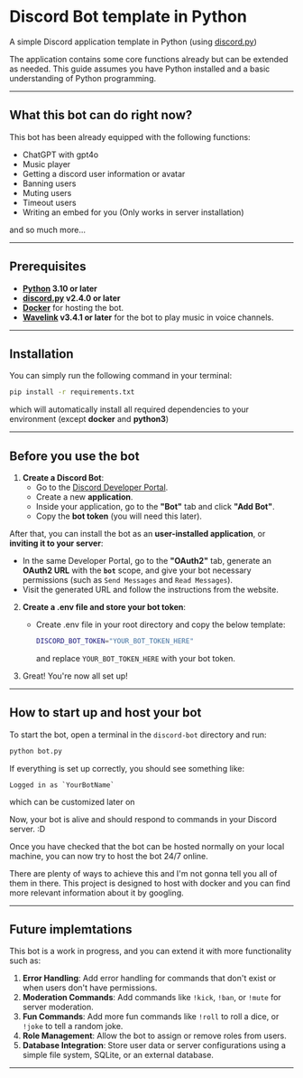 # Discord Bot template in Python

A simple Discord application template in Python (using [discord.py](https://github.com/Rapptz/discord.py))

The application contains some core functions already but can be extended as needed. This guide assumes you have Python installed and a basic understanding of Python programming.

---

## What this bot can do right now?

This bot has been already equipped with the following functions:
- ChatGPT with gpt4o
- Music player
- Getting a discord user information or avatar
- Banning users
- Muting users
- Timeout users
- Writing an embed for you (Only works in server installation)

and so much more...

---

## Prerequisites

- **[Python](https://www.python.org/downloads/) 3.10 or later**
-  **[discord.py](https://github.com/Rapptz/discord.py) v2.4.0 or later**
-  **[Docker](https://www.docker.com/)** for hosting the bot.
-  **[Wavelink](https://github.com/PythonistaGuild/Wavelink) v3.4.1 or later** for the bot to play music in voice channels.

---

## Installation

You can simply run the following command in your terminal:
```bash
pip install -r requirements.txt
```
which will automatically install all required dependencies to your environment (except **docker** and **python3**)

---

## Before you use the bot

1. **Create a Discord Bot**:  
   - Go to the [Discord Developer Portal](https://discord.com/developers/applications).
   - Create a new **application**.
   - Inside your application, go to the **"Bot"** tab and click **"Add Bot"**.
   - Copy the **bot token** (you will need this later).

After that, you can install the bot as an **user-installed application**, or **inviting it to your server**: 
   - In the same Developer Portal, go to the **"OAuth2"** tab, generate an **OAuth2 URL** with the **`bot`** scope, and give your bot necessary permissions (such as `Send Messages` and `Read Messages`).
   - Visit the generated URL and follow the instructions from the website.

2. **Create a .env file and store your bot token**:
   - Create .env file in your root directory and copy the below template:
     
     ```bash
     DISCORD_BOT_TOKEN="YOUR_BOT_TOKEN_HERE"
     ```
     and replace `YOUR_BOT_TOKEN_HERE` with your bot token.

3. Great! You're now all set up!

---

## How to start up and host your bot 

To start the bot, open a terminal in the `discord-bot` directory and run:

```bash
python bot.py
```

If everything is set up correctly, you should see something like:

```
Logged in as `YourBotName`
```

which can be customized later on

Now, your bot is alive and should respond to commands in your Discord server. :D

Once you have checked that the bot can be hosted normally on your local machine, you can now try to host the bot 24/7 online.

There are plenty of ways to achieve this and I'm not gonna tell you all of them in there. This project is designed to host with docker and you can find more relevant information about it by googling.

---

## Future implemtations

This bot is a work in progress, and you can extend it with more functionality such as:

1. **Error Handling**: Add error handling for commands that don't exist or when users don't have permissions.
2. **Moderation Commands**: Add commands like `!kick`, `!ban`, or `!mute` for server moderation.
3. **Fun Commands**: Add more fun commands like `!roll` to roll a dice, or `!joke` to tell a random joke.
4. **Role Management**: Allow the bot to assign or remove roles from users.
5. **Database Integration**: Store user data or server configurations using a simple file system, SQLite, or an external database.

---
